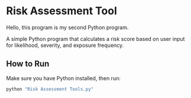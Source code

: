 # Risk Assessment Tool

Hello, this program is my second Python program.

A simple Python program that calculates a risk score based on user input for likelihood, severity, and exposure frequency.

## How to Run

Make sure you have Python installed, then run:

```bash
python "Risk Assessment Tools.py"

